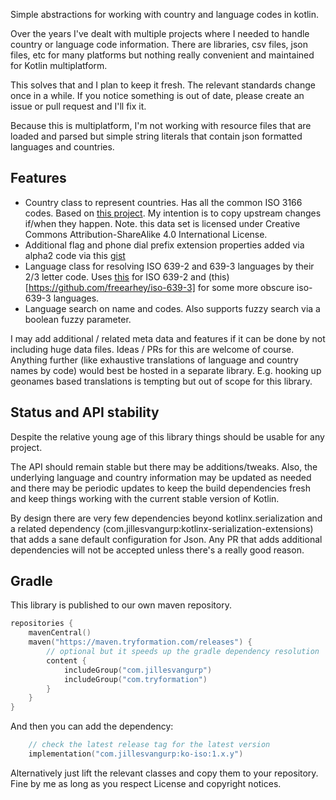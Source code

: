 Simple abstractions for working with country and language codes in kotlin.

Over the years I've dealt with multiple projects where I needed to handle country or language code information. There are libraries, csv files, json files, etc for many platforms but nothing really convenient and maintained for Kotlin multiplatform. 

This solves that and I plan to keep it fresh. The relevant standards change once in a while. If you notice something is out of date, please create an issue or pull request and I'll fix it.

Because this is multiplatform, I'm not working with resource files that are loaded and parsed but simple string literals that contain json formatted languages and countries.

## Features

- Country class to represent countries. Has all the common ISO 3166 codes. Based on [this project](https://github.com/lukes/ISO-3166-Countries-with-Regional-Codes). My intention is to copy upstream changes if/when they happen. Note. this data set is licensed under Creative Commons Attribution-ShareAlike 4.0 International License. 
- Additional flag and phone dial prefix extension properties added via alpha2 code via this [gist](https://gist.github.com/devhammed/78cfbee0c36dfdaa4fce7e79c0d39208)
- Language class for resolving ISO 639-2 and 639-3 languages by their 2/3 letter code. Uses [this](https://github.com/freearhey/iso-639-3/blob/master/index.json) for ISO 639-2 and (this)[https://github.com/freearhey/iso-639-3] for some more obscure iso-639-3 languages.
- Language search on name and codes. Also supports fuzzy search via a boolean fuzzy parameter. 

I may add additional / related meta data and features if it can be done by not including huge data files. Ideas / PRs for this are welcome of course. Anything further (like exhaustive translations of language and country names by code) would best be hosted in a separate library. E.g. hooking up geonames based translations is tempting but out of scope for this library.

## Status and API stability

Despite the relative young age of this library things should be usable for any project. 

The API should remain stable but there may be additions/tweaks. Also, the underlying language and country information may be updated as needed and there may be periodic updates to keep the build dependencies fresh and keep things working with the current stable version of Kotlin.

By design there are very few dependencies beyond kotlinx.serialization and a related dependency (com.jillesvangurp:kotlinx-serialization-extensions) that adds a sane default configuration for Json. Any PR that adds additional dependencies will not be accepted unless there's a really good reason.

## Gradle

This library is published to our own maven repository.

```kotlin
repositories {
    mavenCentral()
    maven("https://maven.tryformation.com/releases") {
        // optional but it speeds up the gradle dependency resolution
        content {
            includeGroup("com.jillesvangurp")
            includeGroup("com.tryformation")
        }
    }
}
```

And then you can add the dependency:

```kotlin
    // check the latest release tag for the latest version
    implementation("com.jillesvangurp:ko-iso:1.x.y")
```

Alternatively just lift the relevant classes and copy them to your repository. Fine by me as long as you respect License and copyright notices. 